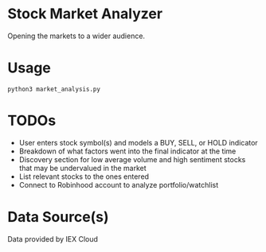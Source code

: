 # Stock Market Analyzer
Opening the markets to a wider audience.

# Usage
`python3 market_analysis.py`

# TODOs
- User enters stock symbol(s) and models a BUY, SELL, or HOLD indicator
- Breakdown of what factors went into the final indicator at the time
- Discovery section for low average volume and high sentiment stocks that may be undervalued in the market
- List relevant stocks to the ones entered
- Connect to Robinhood account to analyze portfolio/watchlist

# Data Source(s)
Data provided by IEX Cloud